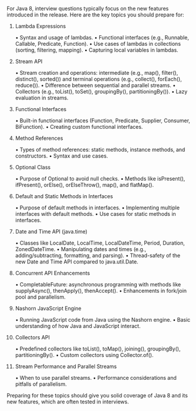 For Java 8, interview questions typically focus on the new features introduced in the release. Here are the key topics you should prepare for:

1. Lambda Expressions

	•	Syntax and usage of lambdas.
	•	Functional interfaces (e.g., Runnable, Callable, Predicate, Function).
	•	Use cases of lambdas in collections (sorting, filtering, mapping).
	•	Capturing local variables in lambdas.

2. Stream API

	•	Stream creation and operations: intermediate (e.g., map(), filter(), distinct(), sorted()) and terminal operations (e.g., collect(), forEach(), reduce()).
	•	Difference between sequential and parallel streams.
	•	Collectors (e.g., toList(), toSet(), groupingBy(), partitioningBy()).
	•	Lazy evaluation in streams.

3. Functional Interfaces

	•	Built-in functional interfaces (Function, Predicate, Supplier, Consumer, BiFunction).
	•	Creating custom functional interfaces.

4. Method References

	•	Types of method references: static methods, instance methods, and constructors.
	•	Syntax and use cases.

5. Optional Class

	•	Purpose of Optional to avoid null checks.
	•	Methods like isPresent(), ifPresent(), orElse(), orElseThrow(), map(), and flatMap().

6. Default and Static Methods in Interfaces

	•	Purpose of default methods in interfaces.
	•	Implementing multiple interfaces with default methods.
	•	Use cases for static methods in interfaces.

7. Date and Time API (java.time)

	•	Classes like LocalDate, LocalTime, LocalDateTime, Period, Duration, ZonedDateTime.
	•	Manipulating dates and times (e.g., adding/subtracting, formatting, and parsing).
	•	Thread-safety of the new Date and Time API compared to java.util.Date.

8. Concurrent API Enhancements

	•	CompletableFuture: asynchronous programming with methods like supplyAsync(), thenApply(), thenAccept().
	•	Enhancements in fork/join pool and parallelism.

9. Nashorn JavaScript Engine

	•	Running JavaScript code from Java using the Nashorn engine.
	•	Basic understanding of how Java and JavaScript interact.

10. Collectors API

	•	Predefined collectors like toList(), toMap(), joining(), groupingBy(), partitioningBy().
	•	Custom collectors using Collector.of().

11. Stream Performance and Parallel Streams

	•	When to use parallel streams.
	•	Performance considerations and pitfalls of parallelism.

Preparing for these topics should give you solid coverage of Java 8 and its new features, which are often tested in interviews.